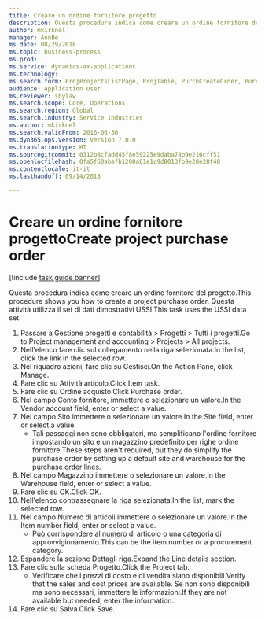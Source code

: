 ```yaml
--- 
title: Creare un ordine fornitore progetto
description: Questa procedura indica come creare un ordine fornitore del progetto.
author: mkirknel
manager: AnnBe
ms.date: 08/29/2018
ms.topic: business-process
ms.prod: 
ms.service: dynamics-ax-applications
ms.technology: 
ms.search.form: ProjProjectsListPage, ProjTable, PurchCreateOrder, PurchTable, InventItemIdLookupPurchase
audience: Application User
ms.reviewer: shylaw
ms.search.scope: Core, Operations
ms.search.region: Global
ms.search.industry: Service industries
ms.author: mkirknel
ms.search.validFrom: 2016-06-30
ms.dyn365.ops.version: Version 7.0.0
ms.translationtype: HT
ms.sourcegitcommit: 0312b8cfadd45f8e59225e9daba78b9e216cff51
ms.openlocfilehash: 0fa5f60abafb1200a61e1c9d8013fb9e28e28f48
ms.contentlocale: it-it
ms.lasthandoff: 09/14/2018

---
```

# <a name="create-project-purchase-order"></a><span data-ttu-id="d7217-103">Creare un ordine fornitore progetto</span><span class="sxs-lookup"><span data-stu-id="d7217-103">Create project purchase order</span></span>

[!include [task guide banner](../../includes/task-guide-banner.md)]

<span data-ttu-id="d7217-104">Questa procedura indica come creare un ordine fornitore del progetto.</span><span class="sxs-lookup"><span data-stu-id="d7217-104">This procedure shows you how to create a project purchase order.</span></span> <span data-ttu-id="d7217-105">Questa attività utilizza il set di dati dimostrativi USSI.</span><span class="sxs-lookup"><span data-stu-id="d7217-105">This task uses the USSI data set.</span></span>

1. <span data-ttu-id="d7217-106">Passare a Gestione progetti e contabilità > Progetti > Tutti i progetti.</span><span class="sxs-lookup"><span data-stu-id="d7217-106">Go to Project management and accounting > Projects > All projects.</span></span>
2. <span data-ttu-id="d7217-107">Nell'elenco fare clic sul collegamento nella riga selezionata.</span><span class="sxs-lookup"><span data-stu-id="d7217-107">In the list, click the link in the selected row.</span></span>
3. <span data-ttu-id="d7217-108">Nel riquadro azioni, fare clic su Gestisci.</span><span class="sxs-lookup"><span data-stu-id="d7217-108">On the Action Pane, click Manage.</span></span>
4. <span data-ttu-id="d7217-109">Fare clic su Attività articolo.</span><span class="sxs-lookup"><span data-stu-id="d7217-109">Click Item task.</span></span>
5. <span data-ttu-id="d7217-110">Fare clic su Ordine acquisto.</span><span class="sxs-lookup"><span data-stu-id="d7217-110">Click Purchase order.</span></span>
6. <span data-ttu-id="d7217-111">Nel campo Conto fornitore, immettere o selezionare un valore.</span><span class="sxs-lookup"><span data-stu-id="d7217-111">In the Vendor account field, enter or select a value.</span></span>
7. <span data-ttu-id="d7217-112">Nel campo Sito immettere o selezionare un valore.</span><span class="sxs-lookup"><span data-stu-id="d7217-112">In the Site field, enter or select a value.</span></span>
    * <span data-ttu-id="d7217-113">Tali passaggi non sono obbligatori, ma semplificano l'ordine fornitore impostando un sito e un magazzino predefinito per righe ordine fornitore.</span><span class="sxs-lookup"><span data-stu-id="d7217-113">These steps aren't required, but they do simplify the purchase order by setting up a default site and warehouse for the purchase order lines.</span></span>  
8. <span data-ttu-id="d7217-114">Nel campo Magazzino immettere o selezionare un valore.</span><span class="sxs-lookup"><span data-stu-id="d7217-114">In the Warehouse field, enter or select a value.</span></span>
9. <span data-ttu-id="d7217-115">Fare clic su OK.</span><span class="sxs-lookup"><span data-stu-id="d7217-115">Click OK.</span></span>
10. <span data-ttu-id="d7217-116">Nell'elenco contrassegnare la riga selezionata.</span><span class="sxs-lookup"><span data-stu-id="d7217-116">In the list, mark the selected row.</span></span>
11. <span data-ttu-id="d7217-117">Nel campo Numero di articoli immettere o selezionare un valore.</span><span class="sxs-lookup"><span data-stu-id="d7217-117">In the Item number field, enter or select a value.</span></span>
    * <span data-ttu-id="d7217-118">Può corrispondere al numero di articolo o una categoria di approvvigionamento.</span><span class="sxs-lookup"><span data-stu-id="d7217-118">This can be the item number or a procurement category.</span></span>  
12. <span data-ttu-id="d7217-119">Espandere la sezione Dettagli riga.</span><span class="sxs-lookup"><span data-stu-id="d7217-119">Expand the Line details section.</span></span>
13. <span data-ttu-id="d7217-120">Fare clic sulla scheda Progetto.</span><span class="sxs-lookup"><span data-stu-id="d7217-120">Click the Project tab.</span></span>
    * <span data-ttu-id="d7217-121">Verificare che i prezzi di costo e di vendita siano disponibili.</span><span class="sxs-lookup"><span data-stu-id="d7217-121">Verify that the sales and cost prices are available.</span></span> <span data-ttu-id="d7217-122">Se non sono disponibili ma sono necessari, immettere le informazioni.</span><span class="sxs-lookup"><span data-stu-id="d7217-122">If they are not available but needed, enter the information.</span></span>  
14. <span data-ttu-id="d7217-123">Fare clic su Salva.</span><span class="sxs-lookup"><span data-stu-id="d7217-123">Click Save.</span></span>


